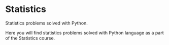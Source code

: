 # Statistics
Statistics problems solved with Python.

Here you will find statistics problems solved with Python language as a part of the Statistics course.
